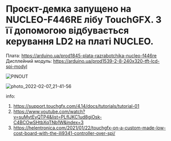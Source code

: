 # Проєкт-демка запущено на NUCLEO-F446RE лібу TouchGFX. З її допомогою відбувається керування LD2 на платі NUCLEO.
Плата: https://arduino.ua/prod1845-plata-razrabotchika-nucleo-f446re
Дисплейний модуль: https://arduino.ua/prod1539-2-8-240x320-tft-lcd-spi-modyl


![PINOUT](https://user-images.githubusercontent.com/74230330/152860406-94b400a4-ef96-48ed-acb1-7b66dc9506ea.jpg)  


![photo_2022-02-07_21-41-56](https://user-images.githubusercontent.com/74230330/152860409-49b711ae-e2d4-4d78-878c-6185e0152bcc.jpg)  

info:
1) https://support.touchgfx.com/4.14/docs/tutorials/tutorial-01
2) https://www.youtube.com/watch?v=suMytEyQTP4&list=PLfIJKC1ud8giOsk-C4BCOwSHtbXqTNb1W&index=3
3) https://helentronica.com/2021/01/22/touchgfx-on-a-custom-made-low-cost-board-with-the-ili9341-controller-over-spi/
